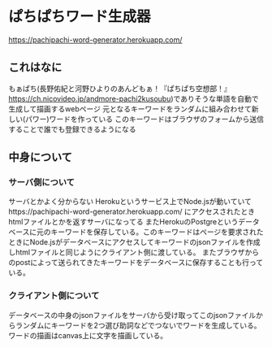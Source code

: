 # ぱちぱちワード生成器
https://pachipachi-word-generator.herokuapp.com/

## これはなに
もぁぱち(長野佑紀と河野ひよりのあんどもぁ！『ぱちぱち空想部！』https://ch.nicovideo.jp/andmore-pachi2kusoubu)でありそうな単語を自動で生成して描画するwebページ
元となるキーワードをランダムに組み合わせて新しい(パワー)ワードを作っている
このキーワードはブラウザのフォームから送信することで誰でも登録できるようになる

## 中身について
### サーバ側について
サーバとかよく分からない
Herokuというサービス上でNode.jsが動いていてhttps://pachipachi-word-generator.herokuapp.com/ にアクセスされたときhtmlファイルとかを返すサーバになってる
またHerokuのPostgreというデータベースに元のキーワードを保存している。このキーワードはページを要求されたときにNode.jsがデータベースにアクセスしてキーワードのjsonファイルを作成しhtmlファイルと同じようにクライアント側に渡している。
またブラウザからのpostによって送られてきたキーワードをデータベースに保存することも行っている。

### クライアント側について
データベースの中身のjsonファイルをサーバから受け取ってこのjsonファイルからランダムにキーワードを2つ選び助詞などでつないでワードを生成している。
ワードの描画はcanvas上に文字を描画している。